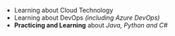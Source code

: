- Learning about Cloud Technology
- Learning about DevOps _(including Azure DevOps)_
- **Practicing and Learning** about *Java, Python and C#*
